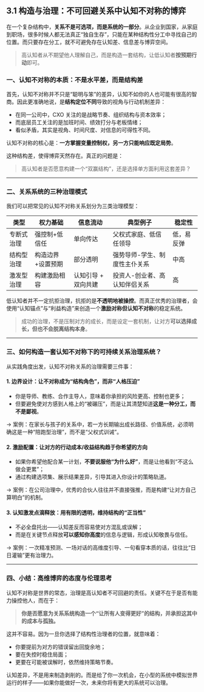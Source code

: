 ## 3.1 构造与治理：不可回避关系中认知不对称的博弈

在一个复杂结构中，**关系不是可选项，而是系统的一部分**。从企业到国家，从家庭到职场，很多时候人都无法真正“独自生存”，只能在某种结构性分工中寻找自己的位置。而只要存在分工，就不可避免存在认知差、信息差与博弈空间。

> 高认知者从不期望他人理解自己，而是构造一套结构，让低认知者**按预期行动**即可。

### 一、认知不对称的本质：不是水平差，而是结构差

首先，认知不对称并不只是“聪明与笨”的差异，认知不如你的人也可能有很高的智商。因此更准确地说，是**结构定位不同**导致的视角与行动机制差异：

- 在同一公司中，CXO 关注的是战略节奏、组织结构与资本效率；
- 而底层员工关注的是加班时间、绩效打分与老板情绪；
- 看似矛盾，其实是视角、时间尺度、对信息的可得性不同。

认知不对称的核心是：**一方掌握变量控制权，另一方只能响应既定局势**。

这种结构差，使得博弈天然存在。真正的问题是：

> 高认知者是否愿意构建一个“双赢结构”，还是选择单方面利用这套差异？

---

### 二、关系系统的三种治理模式

我们可以把常见的认知不对称关系划分为三类治理模型：

| 类型       | 权力基础          | 信息流动            | 典型例子                      | 稳定性     |
| ---------- | ----------------- | ------------------- | ----------------------------- | ---------- |
| 专断式治理 | 强控制+低信任     | 单向传达            | 父权式家庭、低信任领导        | 低，易反弹 |
| 结构型治理 | 构造边界+设置预期 | 部分透明            | 强势导师-学生、制度性主仆关系 | 中高       |
| 激发型治理 | 构建激励相容      | 认知引导 + 双向共建 | 投资人-创业者、高认知伴侣关系 | 高         |

低认知者并不一定抗拒治理，抗拒的是**不透明地被操控**。而真正优秀的治理者，会使用“认知锚点”与“利益构造”来创造一个**激励对称但认知不对称**的稳定系统。

> 成功的治理，不是压制对方的成长，而是设定一套机制，让对方**可以选择成长，但也不会脱离结构本身**。

---

### 三、如何构造一套认知不对称下的可持续关系治理系统？

从实践角度出发，认知不对称关系的治理需要三件事：

#### 1. **边界设计**：让不对称成为“结构角色”，而非“人格压迫”

- 你是导师、教练、合作主导人，意味着你承担的风险更高、控制也更多；
- 但要避免使对方感到人格上的“被碾压”，而是让其清楚知道**这是一种分工，而不是鄙视**。

→ 案例：在家长与孩子的关系中，若一方长期输出成长路径、价值系统，必须明确这是一种“陪跑型治理”，而不是“父权式训诫”。

#### 2. **激励配置**：让对方的行动成本/收益结构趋于你希望的方向

- 如果你希望他配合某一计划，**不要说服他“为什么好”**，而是让他看到“不这么做会更累”；
- 通过构建选项集、展示结果差异，引导其进入你设计的策略轨道。

→ 案例：在公司治理中，优秀的合伙人往往并不直接强推，而是构建“让对方自己算明白”的机制。

#### 3. **认知激发点滴释放**：用有限的透明，维持结构的“正当性”

- 不必全盘托出——认知差反而容易使对方混乱或误解；
- 而是在关键节点释放**可以感知你高度**的信息与逻辑，形成认知敬畏与信任。

→ 案例：一次精准预测、一场对话的高维度引导、一句看穿本质的话，往往比“日日灌输”更有治理力。

---

### 四、小结：高维博弈的态度与伦理思考

认知不对称是世界的常态，治理是高认知者不可回避的责任。关键不在于是否有能力操控他人，而在于：

> **你是否愿意为关系系统构造一个“让所有人变得更好”的结构，并承担这其中的成本与孤独。**

这并不容易。因为一旦你选择了结构性治理者的位置，就意味着：

- 你要提前为对方的错误留出回旋余地；
- 要在失控时稳住局面；
- 更要在可能被误解时，依然维持策略节奏。

认知差异，不是用来制造剥削的。而是给了你一次机会，在小型的系统中模拟世界运行的样子——如果你能做好一次，未来你将有更大的系统可以治理。
